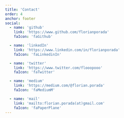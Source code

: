 ```yaml
---
title: 'Contact'
order: 4
anchor: footer
social:
  - name: 'github'
    link: 'https://www.github.com/florianporada'
    faIcon: 'faGithub'

  - name: 'linkedIn'
    link: 'https://www.linkedin.com/in/florianporada'
    faIcon: 'faLinkedinIn'

  - name: 'twitter'
    link: 'https://www.twitter.com/flooopooo'
    faIcon: 'faTwitter'

  - name: 'medium'
    link: 'https://medium.com/@florian.porada'
    faIcon: 'faMediumM'

  - name: 'mail'
    link: 'mailto:florian.porada(at)gmail.com'
    faIcon: 'faPaperPlane'
---
```

